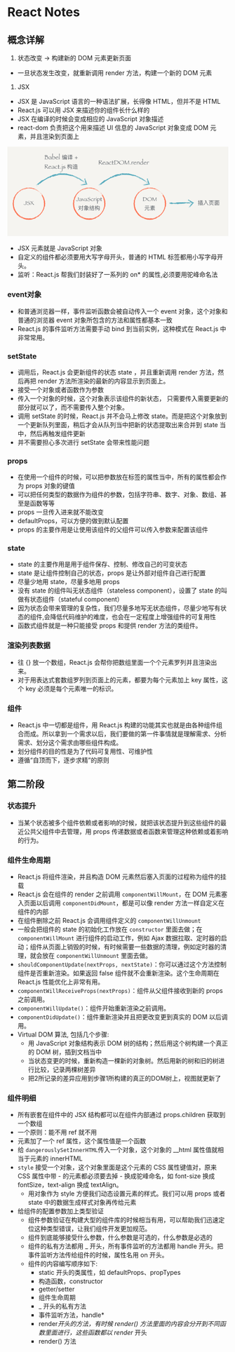 # React Notes

## 概念详解

1. 状态改变 -> 构建新的 DOM 元素更新页面
- 一旦状态发生改变，就重新调用 render 方法，构建一个新的 DOM 元素
1. JSX
- JSX 是 JavaScript 语言的一种语法扩展，长得像 HTML，但并不是 HTML
- React.js 可以用 JSX 来描述你的组件长什么样的
- JSX 在编译的时候会变成相应的 JavaScript 对象描述
- react-dom 负责把这个用来描述 UI 信息的 JavaScript 对象变成 DOM 元素，并且渲染到页面上

![jsx](./img/jsx_flow.png)

- JSX 元素就是 JavaScript 对象
- 自定义的组件都必须要用大写字母开头，普通的 HTML 标签都用小写字母开头。
- 监听：React.js 帮我们封装好了一系列的 on* 的属性,必须要用驼峰命名法

### event对象

- 和普通浏览器一样，事件监听函数会被自动传入一个 event 对象，这个对象和普通的浏览器 event 对象所包含的方法和属性都基本一致
- React.js 的事件监听方法需要手动 bind 到当前实例，这种模式在 React.js 中非常常用。

### setState

- 调用后，React.js 会更新组件的状态 state ，并且重新调用 render 方法，然后再把 render 方法所渲染的最新的内容显示到页面上。
- 接受一个对象或者函数作为参数
- 传入一个对象的时候，这个对象表示该组件的新状态， 只需要传入需要更新的部分就可以了，而不需要传入整个对象。
- 调用 setState 的时候，React.js 并不会马上修改 state。而是把这个对象放到一个更新队列里面，稍后才会从队列当中把新的状态提取出来合并到 state 当中，然后再触发组件更新
- 并不需要担心多次进行 setState 会带来性能问题

### props

- 在使用一个组件的时候，可以把参数放在标签的属性当中，所有的属性都会作为 props 对象的键值
- 可以把任何类型的数据作为组件的参数，包括字符串、数字、对象、数组、甚至是函数等等
- props 一旦传入进来就不能改变
- defaultProps，可以方便的做到默认配置
- props 的主要作用是让使用该组件的父组件可以传入参数来配置该组件

### state

- state 的主要作用是用于组件保存、控制、修改自己的可变状态
- state 是让组件控制自己的状态，props 是让外部对组件自己进行配置
- 尽量少地用 state，尽量多地用 props
- 没有 state 的组件叫无状态组件（stateless component），设置了 state 的叫做有状态组件（stateful component）
- 因为状态会带来管理的复杂性，我们尽量多地写无状态组件，尽量少地写有状态的组件,会降低代码维护的难度，也会在一定程度上增强组件的可复用性
- 函数式组件就是一种只能接受 props 和提供 render 方法的类组件。

### 渲染列表数据

- 往 {} 放一个数组，React.js 会帮你把数组里面一个个元素罗列并且渲染出来。
- 对于用表达式套数组罗列到页面上的元素，都要为每个元素加上 key 属性，这个 key 必须是每个元素唯一的标识。

### 组件

- React.js 中一切都是组件，用 React.js 构建的功能其实也就是由各种组件组合而成。所以拿到一个需求以后，我们要做的第一件事情就是理解需求、分析需求、划分这个需求由哪些组件构成。
- 划分组件的目的性是为了代码可复用性、可维护性
- 遵循“自顶而下，逐步求精”的原则

## 第二阶段

### 状态提升

- 当某个状态被多个组件依赖或者影响的时候，就把该状态提升到这些组件的最近公共父组件中去管理，用 props 传递数据或者函数来管理这种依赖或着影响的行为。

### 组件生命周期

- React.js 将组件渲染，并且构造 DOM 元素然后塞入页面的过程称为组件的挂载
- React.js 会在组件的 render 之前调用 `componentWillMount`，在 DOM 元素塞入页面以后调用 `componentDidMount`，都是可以像 render 方法一样自定义在组件的内部
- 在组件删除之前 React.js 会调用组件定义的 `componentWillUnmount`
- 一般会把组件的 state 的初始化工作放在 `constructor` 里面去做；在 `componentWillMount` 进行组件的启动工作，例如 Ajax 数据拉取、定时器的启动；组件从页面上销毁的时候，有时候需要一些数据的清理，例如定时器的清理，就会放在 `componentWillUnmount` 里面去做。
- `shouldComponentUpdate(nextProps, nextState)`：你可以通过这个方法控制组件是否重新渲染。如果返回 false 组件就不会重新渲染。这个生命周期在 React.js 性能优化上非常有用。
- `componentWillReceiveProps(nextProps)`：组件从父组件接收到新的 props 之前调用。
- `componentWillUpdate()`：组件开始重新渲染之前调用。
- `componentDidUpdate()`：组件重新渲染并且把更改变更到真实的 DOM 以后调用。
- Virtual DOM 算法, 包括几个步骤:
  - 用 JavaScript 对象结构表示 DOM 树的结构；然后用这个树构建一个真正的 DOM 树，插到文档当中
  - 当状态变更的时候，重新构造一棵新的对象树。然后用新的树和旧的树进行比较，记录两棵树差异
  - 把2所记录的差异应用到步骤1所构建的真正的DOM树上，视图就更新了

### 组件明细

- 所有嵌套在组件中的 JSX 结构都可以在组件内部通过 props.children 获取到一个数组
- 一个原则：能不用 ref 就不用
- 元素加了一个 ref 属性，这个属性值是一个函数
- 给 `dangerouslySetInnerHTML`传入一个对象，这个对象的 __html 属性值就相当于元素的 innerHTML
- `style` 接受一个对象，这个对象里面是这个元素的 CSS 属性键值对，原来 CSS 属性中带 - 的元素都必须要去掉 - 换成驼峰命名，如 font-size 换成 fontSize，text-align 换成 textAlign。
  - 用对象作为 style 方便我们动态设置元素的样式。我们可以用 props 或者 state 中的数据生成样式对象再传给元素
- 给组件的配置参数加上类型验证
  - 组件参数验证在构建大型的组件库的时候相当有用，可以帮助我们迅速定位这种类型错误，让我们组件开发更加规范。
  - 组件到底能够接受什么参数，什么参数是可选的，什么参数是必选的
  - 组件的私有方法都用 _ 开头，所有事件监听的方法都用 handle 开头。把事件监听方法传给组件的时候，属性名用 on 开头。
  - 组件的内容编写顺序如下:
    - static 开头的类属性，如 defaultProps、propTypes
    - 构造函数，constructor
    - getter/setter
    - 组件生命周期
    - _ 开头的私有方法
    - 事件监听方法，handle*
    - render*开头的方法，有时候 render() 方法里面的内容会分开到不同函数里面进行，这些函数都以 render* 开头
    - render() 方法